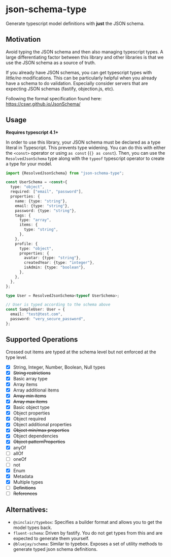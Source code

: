 # json-schema-type

Generate typescript model definitions with **just** the JSON schema.

## Motivation

Avoid typing the JSON schema and then also managing typescript types. A large differentiating factor between this library and other libraries is that we use the JSON schema as a source of truth.

If you already have JSON schemas, you can get typescript types with _little/no_ modifications. This can be particularly helpful when you already have a schema to do validation. Especially consider servers that are expecting JSON schemas (fastify, objection.js, etc).

Following the formal specification found here: https://cswr.github.io/JsonSchema/

## Usage

**Requires typescript 4.1+**

In order to use this library, your JSON schema must be declared as a type literal in Typescript. This prevents type widening. You can do this with either the `<const>` operator or using `as const` (`{} as const`). Then, you can use the `ResolvedJsonSchema` type along with the `typeof` typescript operator to create a type for your model.

```ts
import {ResolvedJsonSchema} from "json-schema-type";

const UserSchema = <const>{
  type: "object",
  required: ["email", "password"],
  properties: {
    name: {type: "string"},
    email: {type: "string"},
    password: {type: "string"},
    tags: {
      type: "array",
      items: {
        type: "string",
      },
    },
    profile: {
      type: "object",
      properties: {
        avatar: {type: "string"},
        createdYear: {type: "integer"},
        isAdmin: {type: "boolean"},
      },
    },
  },
};

type User = ResolvedJsonSchema<typeof UserSchema>;

// User is typed according to the schema above
const SampleUser: User = {
  email: "test@test.com",
  password: "very_secure_password",
};
```

## Supported Operations

Crossed out items are typed at the schema level but not enforced at the type level.

- [x] String, Integer, Number, Boolean, Null types
- [x] ~~String restrictions~~
- [x] Basic array type
- [x] Array items
- [x] Array additional items
- [x] ~~Array min items~~
- [x] ~~Array max items~~
- [x] Basic object type
- [x] Object properties
- [x] Object required
- [x] Object additional properties
- [x] ~~Object min/max properties~~
- [x] Object dependencies
- [x] ~~Object patternProperties~~
- [x] anyOf
- [ ] allOf
- [ ] oneOf
- [ ] not
- [x] Enum
- [x] Metadata
- [x] Multiple types
- [ ] ~~Definitions~~
- [ ] ~~References~~

## Alternatives:

- `@sinclair/typebox`: Specifies a builder format and allows you to get the model types back.
- `fluent-schema`: Driven by fastify. You do not get types from this and are expected to generate them yourself.
- `@bluejay/schema`: Similar to typebox. Exposes a set of utility methods to generate typed json schema definitions.
